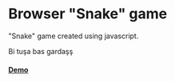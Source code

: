 # Browser "Snake" game
"Snake" game created using javascript.

Bi tuşa bas gardaşş

#### [Demo](https://helix-software.ro/demo/simple-snake-game/)
